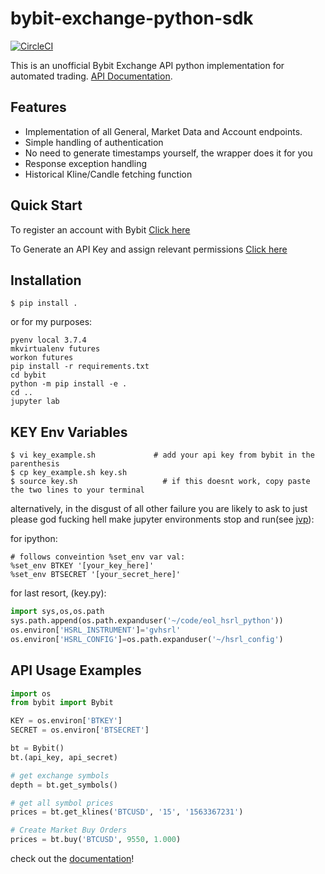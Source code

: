bybit-exchange-python-sdk
=========================

[![CircleCI](https://circleci.com/gh/rgalbo/bybit-exchange-python-sdk.svg?style=svg)](https://circleci.com/gh/rgalbo/bybit-exchange-python-sdk)

This is an unofficial Bybit Exchange API python implementation for automated trading. [API Documentation](https://bybit-exchange.github.io/bybit-official-api-docs/en/index.html).

Features
--------

- Implementation of all General, Market Data and Account endpoints.
- Simple handling of authentication
- No need to generate timestamps yourself, the wrapper does it for you
- Response exception handling
- Historical Kline/Candle fetching function

Quick Start
-----------

To register an account with Bybit [Click here](https://www.bybit.com/app/register?ref=00xv5)

To Generate an API Key  and assign relevant permissions [Click here](https://www.bybit.com/app/user/api-management) 

Installation
------------
`$ pip install .`

or for my purposes:

```
pyenv local 3.7.4
mkvirtualenv futures
workon futures
pip install -r requirements.txt
cd bybit
python -m pip install -e .
cd ..
jupyter lab
```

KEY Env Variables
-----------------
```
$ vi key_example.sh             # add your api key from bybit in the parenthesis
$ cp key_example.sh key.sh 
$ source key.sh                   # if this doesnt work, copy paste the two lines to your terminal
```

alternatively, in the disgust of all other failure you are likely to ask to just please god fucking hell make jupyter environments stop and run(see [jvp](https://jakevdp.github.io/blog/2017/12/05/installing-python-packages-from-jupyter/)):

for ipython:

```ipython
# follows conveintion %set_env var val:
%set_env BTKEY '[your_key_here]'
%set_env BTSECRET '[your_secret_here]'
```

for last resort, (key.py):

```python
import sys,os,os.path
sys.path.append(os.path.expanduser('~/code/eol_hsrl_python'))
os.environ['HSRL_INSTRUMENT']='gvhsrl'
os.environ['HSRL_CONFIG']=os.path.expanduser('~/hsrl_config')
```

API Usage Examples
------------------

```python
import os
from bybit import Bybit

KEY = os.environ['BTKEY']
SECRET = os.environ['BTSECRET']

bt = Bybit()
bt.(api_key, api_secret)

# get exchange symbols
depth = bt.get_symbols()

# get all symbol prices
prices = bt.get_klines('BTCUSD', '15', '1563367231')

# Create Market Buy Orders
prices = bt.buy('BTCUSD', 9550, 1.000)
```

check out the [documentation](https://bybit-exchange.github.io/bybit-official-api-docs/en/index.html)!

